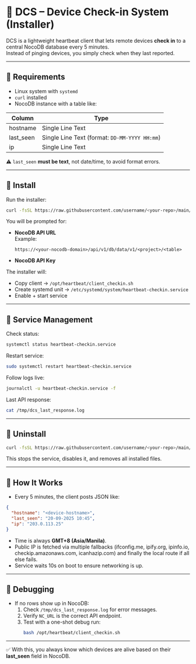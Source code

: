 # 📡 DCS – Device Check-in System (Installer)

DCS is a lightweight heartbeat client that lets remote devices **check in** to a central NocoDB database every 5 minutes.  
Instead of pinging devices, you simply check when they last reported.

---

## 🔹 Requirements
- Linux system with `systemd`
- `curl` installed
- NocoDB instance with a table like:

| Column     | Type             |
|------------|------------------|
| hostname   | Single Line Text |
| last_seen  | Single Line Text (format: `DD-MM-YYYY HH:mm`) |
| ip         | Single Line Text |

⚠️ `last_seen` **must be text**, not date/time, to avoid format errors.

---

## 🔹 Install

Run the installer:

```bash
curl -fsSL https://raw.githubusercontent.com/username/<your-repo>/main/install_dcs.sh | bash
```

You will be prompted for:

- **NocoDB API URL**  
  Example:  
  ```
  https://<your-nocodb-domain>/api/v1/db/data/v1/<project>/<table>
  ```

- **NocoDB API Key**

The installer will:

- Copy client → `/opt/heartbeat/client_checkin.sh`
- Create systemd unit → `/etc/systemd/system/heartbeat-checkin.service`
- Enable + start service

---

## 🔹 Service Management

Check status:
```bash
systemctl status heartbeat-checkin.service
```

Restart service:
```bash
sudo systemctl restart heartbeat-checkin.service
```

Follow logs live:
```bash
journalctl -u heartbeat-checkin.service -f
```

Last API response:
```bash
cat /tmp/dcs_last_response.log
```

---

## 🔹 Uninstall

```bash
curl -fsSL https://raw.githubusercontent.com/username/<your-repo>/main/uninstall_dcs.sh | bash
```

This stops the service, disables it, and removes all installed files.

---

## 🔹 How It Works

- Every 5 minutes, the client posts JSON like:

```json
{
  "hostname": "<device-hostname>",
  "last_seen": "20-09-2025 10:45",
  "ip": "203.0.113.25"
}
```

- Time is always **GMT+8 (Asia/Manila)**.
- Public IP is fetched via multiple fallbacks (ifconfig.me, ipify.org, ipinfo.io, checkip.amazonaws.com, icanhazip.com) and finally the local route if all else fails.
- Service waits 10s on boot to ensure networking is up.

---

## 🔹 Debugging

- If no rows show up in NocoDB:
  1. Check `/tmp/dcs_last_response.log` for error messages.  
  2. Verify `NC_URL` is the correct API endpoint.  
  3. Test with a one-shot debug run:
     ```bash
     bash /opt/heartbeat/client_checkin.sh
     ```

---

✅ With this, you always know which devices are alive based on their **last_seen** field in NocoDB.
